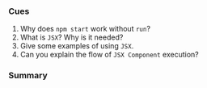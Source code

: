### Cues

1. Why does `npm start` work without `run`? 
2. What is `JSX`? Why is it needed?
3. Give some examples of using `JSX`.
4. Can you explain the flow of `JSX Component` execution?

### Summary